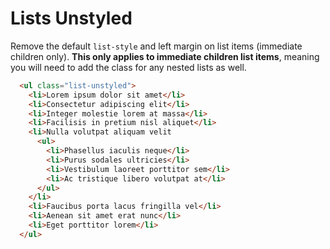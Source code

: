 # Lists Unstyled

Remove the default `list-style` and left margin on list items (immediate children only). **This only applies to immediate children list items**, meaning you will need to add the class for any nested lists as well.

<!-- STORY -->

```html
  <ul class="list-unstyled">
    <li>Lorem ipsum dolor sit amet</li>
    <li>Consectetur adipiscing elit</li>
    <li>Integer molestie lorem at massa</li>
    <li>Facilisis in pretium nisl aliquet</li>
    <li>Nulla volutpat aliquam velit
      <ul>
        <li>Phasellus iaculis neque</li>
        <li>Purus sodales ultricies</li>
        <li>Vestibulum laoreet porttitor sem</li>
        <li>Ac tristique libero volutpat at</li>
      </ul>
    </li>
    <li>Faucibus porta lacus fringilla vel</li>
    <li>Aenean sit amet erat nunc</li>
    <li>Eget porttitor lorem</li>
  </ul>
```